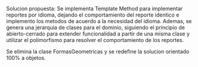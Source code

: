 Solucion propuesta:
Se implementa Template Method para implementar reportes por idioma, dejando el comportamiento del reporte identico e implemento los metodos de acuerdo a la necesidad del idioma. 
Ademas, se genera una jerarquia de clases para el dominio, siguiendo el principio de abierto-cerrado para extender funcionalidad a partir de una misma clase y utilizar el polimorfismo para resolver el comportamiento de los reportes. 

Se elimina la clase FormasGeometricas y se redefine la solucion orientado 100% a objetos. 
